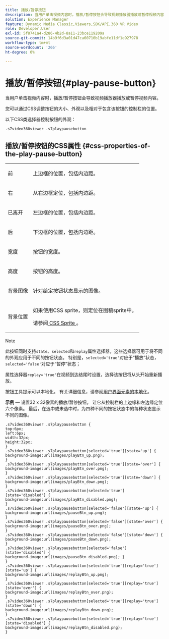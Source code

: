 ```yaml
---
title: 播放/暂停按钮
description: 当用户单击视频内容时，播放/暂停按钮会导致视频播放器播放或暂停视频内容。
solution: Experience Manager
feature: Dynamic Media Classic,Viewers,SDK/API,360 VR Video
role: Developer,User
exl-id: 5f8741a4-d286-4b2d-8a11-23bce119209a
source-git-commit: 14b9f6d3a01d47ca60710b19abfe11df1e927978
workflow-type: tm+mt
source-wordcount: '266'
ht-degree: 0%

---
```


# 播放/暂停按钮{#play-pause-button}

当用户单击视频内容时，播放/暂停按钮会导致视频播放器播放或暂停视频内容。

<!--<a id="section_061E550C1C1D4DB2BD663A898895B38C"></a>-->

您可以通过CSS调整按钮的大小、外观以及相对于包含该按钮的控制栏的位置。

以下CSS类选择器控制按钮的外观：

```
.s7video360viewer .s7playpausebutton
```

## 播放/暂停按钮的CSS属性 {#css-properties-of-the-play-pause-button}

<table id="table_C48C56E696304C9BAFEE71BA9EA9A174"> 
 <tbody> 
  <tr> 
   <td colname="col1"> <p> <span class="codeph">前</span> </p> </td> 
   <td colname="col2"> <p>上边框的位置，包括内边距。 </p> </td> 
  </tr> 
  <tr> 
   <td colname="col1"> <p> <span class="codeph">右</span> </p> </td> 
   <td colname="col2"> <p>从右边框定位，包括内边距。 </p> </td> 
  </tr> 
  <tr> 
   <td colname="col1"> <p> <span class="codeph">已离开</span> </p> </td> 
   <td colname="col2"> <p>左边框的位置，包括内边距。 </p> </td> 
  </tr> 
  <tr> 
   <td colname="col1"> <p> <span class="codeph">后</span> </p> </td> 
   <td colname="col2"> <p> 下边框的位置，包括内边距。 </p> </td> 
  </tr> 
  <tr> 
   <td colname="col1"> <p> <span class="codeph">宽度</span> </p> </td> 
   <td colname="col2"> <p>按钮的宽度。 </p> </td> 
  </tr> 
  <tr> 
   <td colname="col1"> <p> <span class="codeph">高度</span> </p> </td> 
   <td colname="col2"> <p>按钮的高度。 </p> </td> 
  </tr> 
  <tr> 
   <td colname="col1"> <p> <span class="codeph">背景图像</span> </p> </td> 
   <td colname="col2"> <p>针对给定按钮状态显示的图像。 </p> </td> 
  </tr> 
  <tr> 
   <td colname="col1"> <p> <span class="codeph">背景位置</span> </p> </td> 
   <td colname="col2"> <p> 如果使用CSS sprite，则定位在图稿sprite中。 </p> <p>请参阅<a href="../../../c-html5-aem-asset-viewers/c-html5-aem-video360/c-html5-aem-video360-customizingviewer/c-html5-aem-video360-customizingviewer.md#section-9b6d8d601cb441d08214dada7bb4eddc" format="dita" scope="local"> CSS Sprite </a>。 </p> </td> 
  </tr> 
 </tbody> 
</table>

>[!NOTE]
>
>此按钮同时支持`state`、`selected`和`replay`属性选择器，这些选择器可用于将不同的外观应用于不同的按钮状态。 特别是，`selected='true'`对应于“播放”状态，`selected='false'`对应于“暂停”状态；
>
>属性选择器`replay='true'`在视频到达结尾时设置，选择该按钮将从头开始重新播放。

按钮工具提示可以本地化。 有关详细信息，请参阅[用户界面元素的本地化](../../../c-html5-aem-asset-viewers/c-html5-aem-video360/c-html5-aem-video360-localization.md#concept-16262b8096474d6c9c018c3e99110dd1)。

**示例** — 设置32 x 32像素的播放/暂停按钮。 让它从控制栏的上边缘和左边缘定位六个像素。 最后，在选中或未选中时，为四种不同的按钮状态中的每种状态显示不同的图像。

```
.s7video360viewer .s7playpausebutton { 
top:6px; 
left:6px; 
width:32px; 
height:32px; 
} 
.s7video360viewer .s7playpausebutton[selected='true'][state='up'] { 
background-image:url(images/playBtn_up.png); 
} 
.s7video360viewer .s7playpausebutton[selected='true'][state='over'] {  
background-image:url(images/playBtn_over.png); 
} 
.s7video360viewer .s7playpausebutton[selected='true'][state='down'] {  
background-image:url(images/playBtn_down.png); 
} 
.s7video360viewer .s7playpausebutton[selected='true'][state='disabled'] { 
background-image:url(images/playBtn_disabled.png); 
} 
.s7video360viewer .s7playpausebutton[selected='false'][state='up'] {  
background-image:url(images/pauseBtn_up.png); 
} 
.s7video360viewer .s7playpausebutton[selected='false'][state='over'] {  
background-image:url(images/pauseBtn_over.png); 
} 
.s7video360viewer .s7playpausebutton[selected='false'][state='down'] {  
background-image:url(images/pauseBtn_down.png); 
} 
.s7video360viewer .s7playpausebutton[selected='false'][state='disabled'] {  
background-image:url(images/pauseBtn_disabled.png); } 
} 
.s7video360viewer .s7playpausebutton[selected='true'][replay='true'][state='up'] { 
background-image:url(images/replayBtn_up.png); 
} 
.s7video360viewer .s7playpausebutton[selected='true'][replay='true'][state='over'] {  
background-image:url(images/replayBtn_over.png); 
} 
.s7video360viewer .s7playpausebutton[selected='true'][replay='true'][state='down'] {  
background-image:url(images/replayBtn_down.png); 
} 
.s7video360viewer .s7playpausebutton[selected='true'][replay='true'][state='disabled'] { 
background-image:url(images/replayBtn_disabled.png); 
}
```
